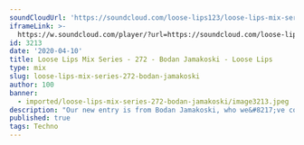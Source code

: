 ```yaml
---
soundCloudUrl: 'https://soundcloud.com/loose-lips123/loose-lips-mix-series-272-bodan-jamakoski'
iframeLink: >-
  https://w.soundcloud.com/player/?url=https://soundcloud.com/loose-lips123/loose-lips-mix-series-272-bodan-jamakoski&color=00aabb&auto_play=false&hide_related=false&show_comments=true&show_user=true&show_reposts=false
id: 3213
date: '2020-04-10'
title: Loose Lips Mix Series - 272 - Bodan Jamakoski - Loose Lips
type: mix
slug: loose-lips-mix-series-272-bodan-jamakoski
author: 100
banner:
  - imported/loose-lips-mix-series-272-bodan-jamakoski/image3213.jpeg
description: "Our new entry is from Bodan Jamakoski, who we&#8217;ve collaborated and shared the decks with for our 5th year anniversary event at club Minus 1 with Billy Nasty, Medallion Man and T-Scale. Enjoy these 81 minutes of hypnotic, sharp and driving Techno! @bodan-jamakoski\L @audiobahn101\L Bodan Jamakoski is a Macedonian DJ and producer from Skopje, Macedonia. [...]Read More..."
published: true
tags: Techno
---
```

